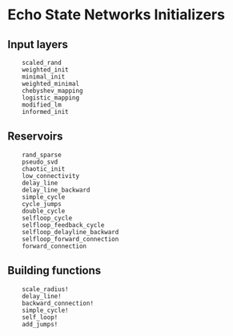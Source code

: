 # Echo State Networks Initializers

## Input layers

```@docs
    scaled_rand
    weighted_init
    minimal_init
    weighted_minimal
    chebyshev_mapping
    logistic_mapping
    modified_lm
    informed_init
```

## Reservoirs

```@docs
    rand_sparse
    pseudo_svd
    chaotic_init
    low_connectivity
    delay_line
    delay_line_backward
    simple_cycle
    cycle_jumps
    double_cycle
    selfloop_cycle
    selfloop_feedback_cycle
    selfloop_delayline_backward
    selfloop_forward_connection
    forward_connection
```

## Building functions

```@docs
    scale_radius!
    delay_line!
    backward_connection!
    simple_cycle!
    self_loop!
    add_jumps!
```
